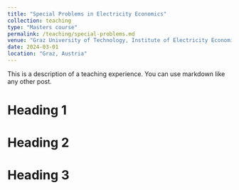 ```yaml
---
title: "Special Problems in Electricity Economics"
collection: teaching
type: "Masters course"
permalink: /teaching/special-problems.md
venue: "Graz University of Technology, Institute of Electricity Economics and Energy Innovation"
date: 2024-03-01
location: "Graz, Austria"
---
```


This is a description of a teaching experience. You can use markdown like any other post.

Heading 1
======

Heading 2
======

Heading 3
======